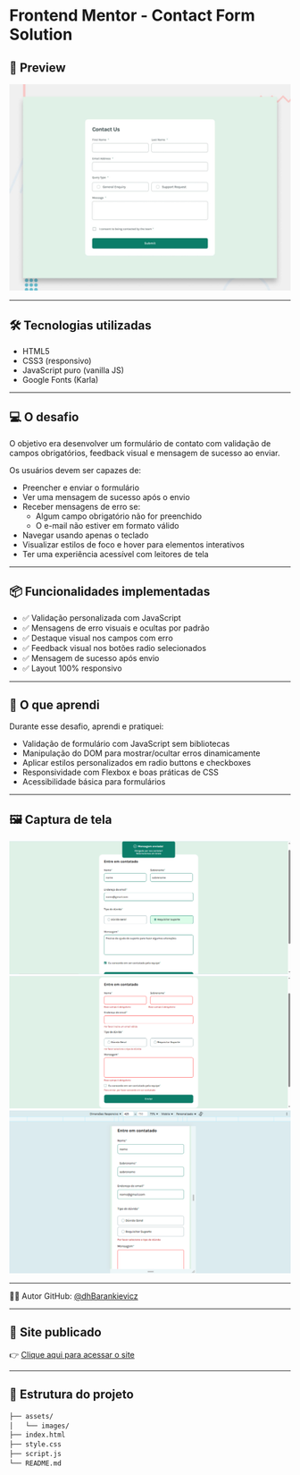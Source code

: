 # Frontend Mentor - Contact Form Solution


## 📸 Preview

![Preview do projeto](./assets/images/desktop-preview.jpg)

---

## 🛠️ Tecnologias utilizadas

- HTML5
- CSS3 (responsivo)
- JavaScript puro (vanilla JS)
- Google Fonts (Karla)

---

## 💻 O desafio

O objetivo era desenvolver um formulário de contato com validação de campos obrigatórios, feedback visual e mensagem de sucesso ao enviar.

Os usuários devem ser capazes de:

- Preencher e enviar o formulário
- Ver uma mensagem de sucesso após o envio
- Receber mensagens de erro se:
  - Algum campo obrigatório não for preenchido
  - O e-mail não estiver em formato válido
- Navegar usando apenas o teclado
- Visualizar estilos de foco e hover para elementos interativos
- Ter uma experiência acessível com leitores de tela

---

## 📦 Funcionalidades implementadas

- ✅ Validação personalizada com JavaScript
- ✅ Mensagens de erro visuais e ocultas por padrão
- ✅ Destaque visual nos campos com erro
- ✅ Feedback visual nos botões radio selecionados
- ✅ Mensagem de sucesso após envio
- ✅ Layout 100% responsivo

---

## 🧠 O que aprendi

Durante esse desafio, aprendi e pratiquei:

- Validação de formulário com JavaScript sem bibliotecas
- Manipulação do DOM para mostrar/ocultar erros dinamicamente
- Aplicar estilos personalizados em radio buttons e checkboxes
- Responsividade com Flexbox e boas práticas de CSS
- Acessibilidade básica para formulários

---

## 🖼️ Captura de tela

![Screenshot do formulário após a validação](./assets/images/depoisDaValidacao.png)
![Screenshot do formulário com campos em branco](./assets/images/antesDaValidacao.png)
![Screenshot do formulário mobile](./assets/images/formMobile.png)

---

🧑‍💻 Autor
GitHub: [@dhBarankievicz](https://github.com/dhBarankievicz)

---

## 🔗 Site publicado
👉 [Clique aqui para acessar o site](https://dhbarankievicz.github.io/frontend-mentor-Contact-form/)

---

## 📁 Estrutura do projeto

```bash
├── assets/
│   └── images/
├── index.html
├── style.css
├── script.js
└── README.md

